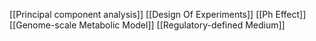 [[Principal component analysis]]
[[Design Of Experiments]]
[[Ph Effect]]
[[Genome-scale Metabolic Model]]
[[Regulatory-defined Medium]]
